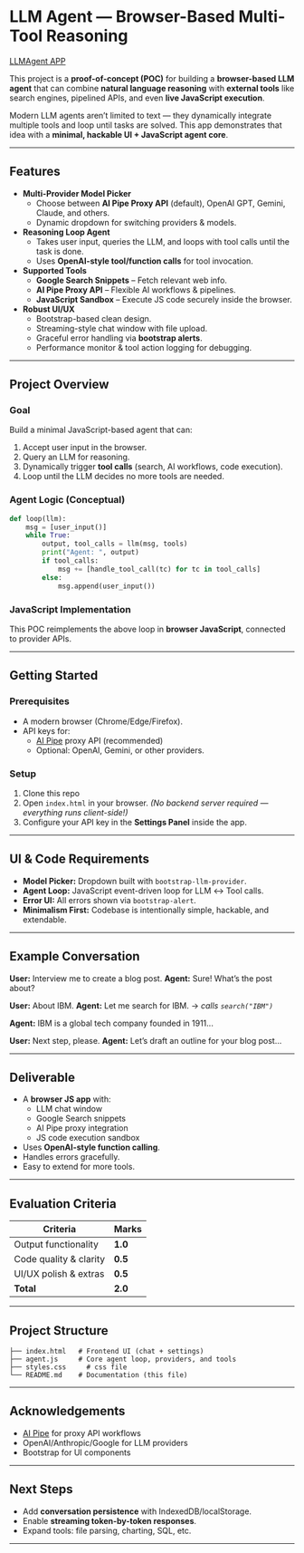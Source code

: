 # LLM Agent — Browser-Based Multi-Tool Reasoning

[LLMAgent APP](https://llm-agent-phi.vercel.app/)

This project is a **proof-of-concept (POC)** for building a **browser-based LLM agent** that can combine **natural language reasoning** with **external tools** like search engines, pipelined APIs, and even **live JavaScript execution**.

Modern LLM agents aren’t limited to text — they dynamically integrate multiple tools and loop until tasks are solved. This app demonstrates that idea with a **minimal, hackable UI + JavaScript agent core**.

-----

## Features

  - **Multi-Provider Model Picker**
      - Choose between **AI Pipe Proxy API** (default), OpenAI GPT, Gemini, Claude, and others.
      - Dynamic dropdown for switching providers & models.
  - **Reasoning Loop Agent**
      - Takes user input, queries the LLM, and loops with tool calls until the task is done.
      - Uses **OpenAI-style tool/function calls** for tool invocation.
  - **Supported Tools**
      - **Google Search Snippets** – Fetch relevant web info.
      - **AI Pipe Proxy API** – Flexible AI workflows & pipelines.
      - **JavaScript Sandbox** – Execute JS code securely inside the browser.
  - **Robust UI/UX**
      - Bootstrap-based clean design.
      - Streaming-style chat window with file upload.
      - Graceful error handling via **bootstrap alerts**.
      - Performance monitor & tool action logging for debugging.

-----

## Project Overview

### Goal

Build a minimal JavaScript-based agent that can:

1.  Accept user input in the browser.
2.  Query an LLM for reasoning.
3.  Dynamically trigger **tool calls** (search, AI workflows, code execution).
4.  Loop until the LLM decides no more tools are needed.

### Agent Logic (Conceptual)

```python
def loop(llm):
    msg = [user_input()]
    while True:
        output, tool_calls = llm(msg, tools)
        print("Agent: ", output)
        if tool_calls:
            msg += [handle_tool_call(tc) for tc in tool_calls]
        else:
            msg.append(user_input())
```

### JavaScript Implementation

This POC reimplements the above loop in **browser JavaScript**, connected to provider APIs.

-----

## Getting Started

### Prerequisites

  * A modern browser (Chrome/Edge/Firefox).
  * API keys for:
      * [AI Pipe](https://aipipe.org/) proxy API (recommended)
      * Optional: OpenAI, Gemini, or other providers.

### Setup

1.  Clone this repo
2.  Open `index.html` in your browser.
    *(No backend server required — everything runs client-side\!)*
3.  Configure your API key in the **Settings Panel** inside the app.

-----

## UI & Code Requirements

  * **Model Picker:** Dropdown built with `bootstrap-llm-provider`.
  * **Agent Loop:** JavaScript event-driven loop for LLM ↔ Tool calls.
  * **Error UI:** All errors shown via `bootstrap-alert`.
  * **Minimalism First:** Codebase is intentionally simple, hackable, and extendable.

-----

## Example Conversation

**User:** Interview me to create a blog post.
**Agent:** Sure\! What’s the post about?

**User:** About IBM.
**Agent:** Let me search for IBM.
→ *calls `search("IBM")`*

**Agent:** IBM is a global tech company founded in 1911...

**User:** Next step, please.
**Agent:** Let’s draft an outline for your blog post...

-----

## Deliverable

  * A **browser JS app** with:
      * LLM chat window
      * Google Search snippets
      * AI Pipe proxy integration
      * JS code execution sandbox
  * Uses **OpenAI-style function calling**.
  * Handles errors gracefully.
  * Easy to extend for more tools.

-----

## Evaluation Criteria

| Criteria | Marks |
| --- | --- |
| Output functionality | **1.0** |
| Code quality & clarity | **0.5** |
| UI/UX polish & extras | **0.5** |
| **Total** | **2.0** |

-----

## Project Structure

```
├── index.html   # Frontend UI (chat + settings)
├── agent.js     # Core agent loop, providers, and tools
├── styles.css     # css file
└── README.md    # Documentation (this file)
```

-----

## Acknowledgements

  * [AI Pipe](https://aipipe.org/) for proxy API workflows
  * OpenAI/Anthropic/Google for LLM providers
  * Bootstrap for UI components

-----

## Next Steps

  * Add **conversation persistence** with IndexedDB/localStorage.
  * Enable **streaming token-by-token responses**.
  * Expand tools: file parsing, charting, SQL, etc.

-----
